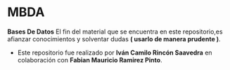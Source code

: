 # MBDA
**Bases De Datos**
El fin del material que se encuentra en este repositorio,es afianzar conocimientos y solventar dudas **( usarlo de manera prudente )**.


- Este repositorio fue realizado por **Iván Camilo Rincón Saavedra** en colaboración con **Fabian Mauricio Ramirez Pinto**.

